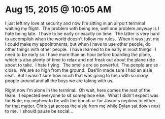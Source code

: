 # Aug 15, 2015 @ 10:05 AM

I just left my love at security and now I'm sitting in an airport terminal waiting my flight.  The problem with being me, well one problem anyway is I hate being late.  I have to be early or exactly on time.  The latter is very hard to accomplish when the world doesn't follow my rules.  When it was just me I could make my appointments, but when I have to use other people, do other things with other people.  I have learned to be early in most things.  I need to be early so I have more than an hour before boarding the plane, which is also plenty of time to relax and not freak out about the plane ride about to take.  I hate flying.  The smells are so powerful.  The people are so close.  We are so high from the ground.  Dae'lin made sure I had an aisle seat.  But I wasn't sure how much that was going to help with so many people around and all the boys we are taking with us.

Right now I'm alone in the terminal.  Oh wait, here comes the rest of the team.  I expected everyone to sit someplace else.  What I didn't expect was for Nate, my nephew to be with the bunch or for Jason's nephew to either for that matter, Chris sat across the aisle from me while Dylan sat down next to me.  I should pause be social...

